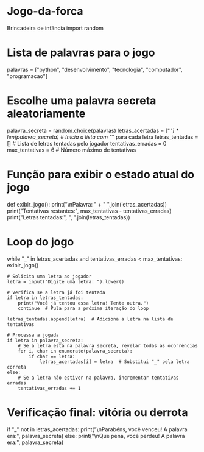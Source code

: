 # Jogo-da-forca
Brincadeira de infância
import random

# Lista de palavras para o jogo
palavras = ["python", "desenvolvimento", "tecnologia", "computador", "programacao"]

# Escolhe uma palavra secreta aleatoriamente
palavra_secreta = random.choice(palavras)
letras_acertadas = ["_"] * len(palavra_secreta)  # Inicia a lista com "_" para cada letra
letras_tentadas = []  # Lista de letras tentadas pelo jogador
tentativas_erradas = 0
max_tentativas = 6  # Número máximo de tentativas

# Função para exibir o estado atual do jogo
def exibir_jogo():
    print("\nPalavra: " + " ".join(letras_acertadas))
    print("Tentativas restantes:", max_tentativas - tentativas_erradas)
    print("Letras tentadas:", ", ".join(letras_tentadas))

# Loop do jogo
while "_" in letras_acertadas and tentativas_erradas < max_tentativas:
    exibir_jogo()

    # Solicita uma letra ao jogador
    letra = input("Digite uma letra: ").lower()

    # Verifica se a letra já foi tentada
    if letra in letras_tentadas:
        print("Você já tentou essa letra! Tente outra.")
        continue  # Pula para a próxima iteração do loop

    letras_tentadas.append(letra)  # Adiciona a letra na lista de tentativas

    # Processa a jogada
    if letra in palavra_secreta:
        # Se a letra está na palavra secreta, revelar todas as ocorrências
        for i, char in enumerate(palavra_secreta):
            if char == letra:
                letras_acertadas[i] = letra  # Substitui "_" pela letra correta
    else:
        # Se a letra não estiver na palavra, incrementar tentativas erradas
        tentativas_erradas += 1

# Verificação final: vitória ou derrota
if "_" not in letras_acertadas:
    print("\nParabéns, você venceu! A palavra era:", palavra_secreta)
else:
    print("\nQue pena, você perdeu! A palavra era:", palavra_secreta)
